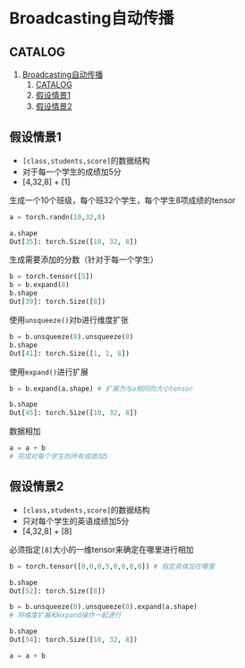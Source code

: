 # Broadcasting自动传播

## CATALOG

1. [Broadcasting自动传播](#broadcasting自动传播)
   1. [CATALOG](#catalog)
   2. [假设情景1](#假设情景1)
   3. [假设情景2](#假设情景2)


## 假设情景1

- `[class,students,score]`的数据结构
- 对于每一个学生的成绩加5分
- [4,32,8] + [1]

生成一个10个班级，每个班32个学生，每个学生8项成绩的tensor

```Python
a = torch.randn(10,32,8)

a.shape
Out[35]: torch.Size([10, 32, 8])
```

生成需要添加的分数（针对于每一个学生）

```Python
b = torch.tensor([5])
b = b.expand(8)
b.shape
Out[39]: torch.Size([8])
```

使用`unsqueeze()`对b进行维度扩张

```Python
b = b.unsqueeze(0).unsqueeze(0)
b.shape
Out[41]: torch.Size([1, 1, 8])
```

使用`expand()`进行扩展

```Python
b = b.expand(a.shape) # 扩展为与a相同的大小tensor

b.shape
Out[45]: torch.Size([10, 32, 8])
```

数据相加

```Python
a = a + b
# 完成对每个学生的所有成绩加5
```

## 假设情景2

- `[class,students,score]`的数据结构
- 只对每个学生的英语成绩加5分
- [4,32,8] + [8]

必须指定`[8]`大小的一维tensor来确定在哪里进行相加

```Python
b = torch.tensor([0,0,0,5,0,0,0,0]) # 指定具体加在哪里

b.shape
Out[52]: torch.Size([8])

b = b.unsqueeze(0).unsqueeze(0).expand(a.shape)
# 将维度扩展和expand操作一起进行

b.shape
Out[54]: torch.Size([10, 32, 8])

a = a + b
```
